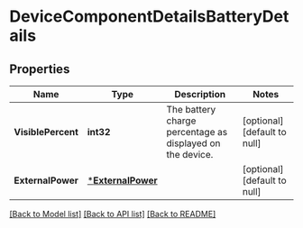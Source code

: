 # DeviceComponentDetailsBatteryDetails

## Properties
Name | Type | Description | Notes
------------ | ------------- | ------------- | -------------
**VisiblePercent** | **int32** | The battery charge percentage as displayed on the device. | [optional] [default to null]
**ExternalPower** | [***ExternalPower**](ExternalPower.md) |  | [optional] [default to null]

[[Back to Model list]](../README.md#documentation-for-models) [[Back to API list]](../README.md#documentation-for-api-endpoints) [[Back to README]](../README.md)

